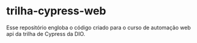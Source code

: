 # trilha-cypress-web
Esse repositório engloba o código criado para o curso de automação web api da trilha de Cypress da DIO.
